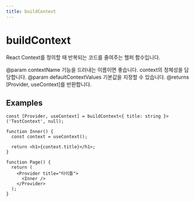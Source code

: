```yaml
---
title: buildContext
---
```


# buildContext

React Context를 정의할 때 반복되는 코드를 줄여주는 헬퍼 함수입니다.

@param contextName 기능을 드러내는 이름이면 좋습니다. context의 정체성을 담당합니다.
@param defaultContextValues 기본값을 지정할 수 있습니다.
@returns [Provider, useContext]를 반환합니다.

## Examples

```tsx
const [Provider, useContext] = buildContext<{ title: string }>('TestContext', null);

function Inner() {
  const context = useContext();

  return <h1>{context.title}</h1>;
}

function Page() {
  return (
    <Provider title="타이틀">
      <Inner />
    </Provider>
  );
}
```
